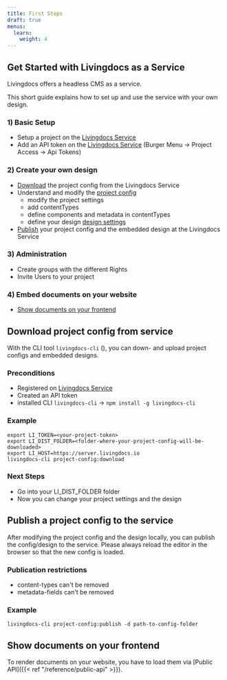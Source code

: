 ```yaml
---
title: First Steps
draft: true
menus:
  learn:
    weight: 4
---
```


## Get Started with Livingdocs as a Service

Livingdocs offers a headless CMS as a service.

This short guide explains how to set up and use the service with your own design.

### 1) Basic Setup

- Setup a project on the [Livingdocs Service](https://edit.livingdocs.io/)
- Add an API token on the [Livingdocs Service](https://edit.livingdocs.io/) \(Burger Menu -&gt; Project Access -&gt; Api Tokens)

### 2) Create your own design

- [Download](getting_started.md#download-project-config-from-service) the project config from the Livingdocs Service
- Understand and modify the [project config](reference/project-config/README.md)
  - modify the project settings
  - add contentTypes
  - define components and metadata in contentTypes
  - define your design [design settings](reference/project-config/design.md)
- [Publish](getting_started.md#publish-a-project-config-to-the-service) your project config and the embedded design at the Livingdocs Service

### 3) Administration

- Create groups with the different Rights
- Invite Users to your project

### 4) Embed documents on your website

- [Show documents on your frontend](getting_started.md#show-documents-on-your-frontend)

## Download project config from service

With the CLI tool `livingdocs-cli` (), you can down- and upload project configs and embedded designs.

### Preconditions

- Registered on [Livingdocs Service](https://edit.livingdocs.io/)
- Created an API token
- installed CLI `livingdocs-cli` -&gt; `npm install -g livingdocs-cli`

### Example

```text
export LI_TOKEN=<your-project-token>
export LI_DIST_FOLDER=<folder-where-your-project-config-will-be-downloaded>
export LI_HOST=https://server.livingdocs.io
livingdocs-cli project-config:download
```

### Next Steps

- Go into your LI_DIST_FOLDER folder
- Now you can change your project settings and the design

## Publish a project config to the service

After modifying the project config and the design locally, you can publish the config/design to the service. Please always reload the editor in the browser so that the new config is loaded.

### Publication restrictions

- content-types can't be removed
- metadata-fields can't be removed

### Example

`livingdocs-cli project-config:publish -d path-to-config-folder`

## Show documents on your frontend

To render documents on your website, you have to load them via [Public API]({{< ref "/reference/public-api" >}}).

